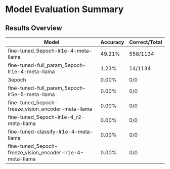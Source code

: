 # Model Evaluation Summary

## Results Overview

| Model | Accuracy | Correct/Total |
|-------|-----------|---------------|
| fine-tuned_5epoch-lr1e-4-meta-llama | 49.21% | 558/1134 |
| fine-tuned-full_param_5epoch-lr1e-4-meta-llama | 1.23% | 14/1134 |
| 3epoch | 0.00% | 0/0 |
| fine-tuned-full_param_5epoch-lr5e-5-meta-llama | 0.00% | 0/0 |
| fine-tuned_5epoch-freeze_vision_encoder-meta-llama | 0.00% | 0/0 |
| fine-tuned_5epoch-lr1e-4_r2-meta-llama | 0.00% | 0/0 |
| fine-tuned-classify-lr1e-4-meta-llama | 0.00% | 0/0 |
| fine-tuned_5epoch-freeze_vision_encoder-lr1e-4-meta-llama | 0.00% | 0/0 |
